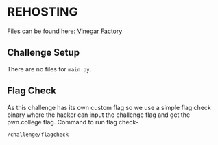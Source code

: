 # REHOSTING

Files can be found here: [Vinegar Factory](https://2022.angstromctf.com/challenges)

## Challenge Setup
There are no files for `main.py`.

## Flag Check

As this challenge has its own custom flag so we use a simple flag check binary where the hacker can input the challenge flag and get the pwn.college flag. Command to run flag check-
```
/challenge/flagcheck
```
